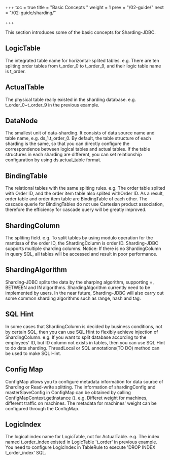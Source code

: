 +++
toc = true
title = "Basic Concepts "
weight = 1
prev = "/02-guide/"
next = "/02-guide/sharding/"

+++

This section introduces some of the basic concepts for Sharding-JDBC.

## LogicTable
The integrated table name for horizontal-splited tables. e.g. There are ten spliting order tables from t_order_0 to t_order_9, and their logic table name is t_order.

## ActualTable
The physical table really existed in the sharding database. e.g. t_order_0~t_order_9 in the previous example.

## DataNode
The smallest unit of data-sharding. It consists of data source name and table name, e.g. ds_1.t_order_0. By default, the table structure of each sharding is the same, so that you can directly configure the correspondence between logical tables and actual tables. If the table structures in each sharding are different, you can set relationship configuration by using ds.actual_table format.

## BindingTable
The relational tables with the same spliting rules. e.g. The order table splited with Order ID, and the order item table also splited with  ​​Order ID. As a result, order table and order item table are BindingTable of each other. The cascade querie for BindingTables do not use Cartesian product association, therefore the efficiency for cascade query will be greatly improved.

## ShardingColumn
The spliting field. e.g. To split tables by using modulo operation for the mantissa of the order ID, the ShardingColumn is order ID. Sharding-JDBC supports multiple sharding columns. Notice: If there is no ShardingColumn in query SQL, all tables will be accessed and result in poor performance.

## ShardingAlgorithm
Sharding-JDBC splits the data by the sharping algorithm, supporting =, BETWEEN and IN algorithms. ShardingAlgorithm currently need to be implemented by users. In the near future, Sharding-JDBC will also carry out some common sharding algorithms such as range, hash and tag.

## SQL Hint
In some cases that ShardingColumn is decided by business conditions, not by certain SQL, then you can use SQL Hint to flexibly achieve injection of ShardingColumn. e.g. If you want to split database according to the employees' ID, but ID column not exists in tables, then you can use SQL Hint to do data sharding. ThreadLocal or SQL annotations(TO DO) method can be used to make SQL Hint.

## Config Map
ConfigMap allows you to configure metadata information for data source of Sharding or Read-write splitting. The information of shardingConfig and masterSlaveConfig in ConfigMap can be obtained by calling ConfigMapContext.getInstance (). e.g. Differet weight for machines, different traffic on machines. The metadata for machines' weight can be configured through the ConfigMap.

## LogicIndex
The logical index name for LogicTable, not for ActualTable. e.g. The index named t_order_index existed in LogicTable 't_order' in previous example. You need to configure LogicIndex in TableRule to execute 'DROP INDEX t_order_index' SQL.

